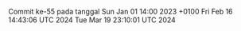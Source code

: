 Commit ke-55 pada tanggal Sun Jan 01 14:00 2023 +0100
Fri Feb 16 14:43:06 UTC 2024
Tue Mar 19 23:10:01 UTC 2024
